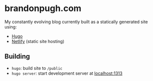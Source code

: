 # brandonpugh.com

My constantly evolving blog currently built as a statically generated site using:

- [Hugo](http://gohugo.io)
- [Netlify](http://netlify.com) (static site hosting)

## Building
- `hugo`: build site to `/public`
- `hugo server`: start development server at [localhost:1313](http://localhost:1313)